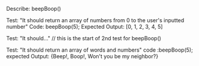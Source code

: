 Describe: beepBoop()

Test: "It should return an array of numbers from 0 to the user's inputted number"
Code: beepBoop(5);
Expected Output: [0, 1, 2, 3, 4, 5]

Test: "It should..." // this is the start of 2nd test for beepBoop()

Test: "It should return an array of words and numbers"
code :beepBoop(5);
expected Output: {Beep!, Boop!, Won't you be my neighbor?}
